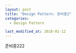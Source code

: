 ```yaml
---
layout: post
title: "Design Pattern: 준비중2"
categories:
  - Design Pattern

last_modified_at: 2018-01-12
---
```


준비중222